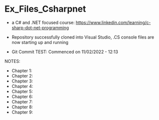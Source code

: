 # Ex_Files_Csharpnet

- a C# and .NET focused course: https://www.linkedin.com/learning/c-sharp-dot-net-programming 

- Repository successfully cloned into Visual Studio, .CS console files are now starting up and running
- Git Commit TEST: Commenced on 11/02/2022 - 12:13

NOTES:
- Chapter 1:
- Chapter 2:
- Chapter 3:
- Chapter 4:
- Chapter 5:
- Chapter 6:
- Chapter 7:
- Chapter 8:
- Chapter 9:
